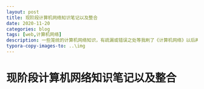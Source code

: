 ```yaml
---
layout: post
title: 现阶段计算机网络知识笔记以及整合
date: 2020-11-20
categories: blog
tags: [web,计算机网络]
description: 一些笼统的计算机网络知识，有疏漏或错误之处等我刷了《计算机网络》以后再回来修改补齐
typora-copy-images-to: ..\img
---
```


# 现阶段计算机网络知识笔记以及整合